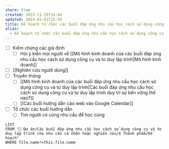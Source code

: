 ```yaml
---
share: true
created: 2023-11-19T14:44
updated: 2024-01-01T15:50
title: Kế hoạch tổ chức các buổi đáp ứng nhu cầu học cách sử dụng công cụ và tư duy lập trình
alias:
  - Kế hoạch tổ chức các buổi đáp ứng nhu cầu học cách sử dụng công cụ và tư duy lập trình
---
```

- [ ] Kiểm chứng các giả định
	- [ ] Hỏi ý kiến mọi người về [[Mô hình kinh doanh của các buổi đáp ứng nhu cầu học cách sử dụng công cụ và tư duy lập trình|Mô hình kinh doanh]]
- [ ] [[Nghiên cứu người dùng]] 
- [ ] Truyền thông
	- [ ] [[Mô hình kinh doanh của các buổi đáp ứng nhu cầu học cách sử dụng công cụ và tư duy lập trình|Các buổi đáp ứng nhu cầu học cách sử dụng công cụ và tư duy lập trình duy trì sự bền vững thế nào?]]
	- [ ] [[Các buổi hướng dẫn cào web vào Google Calendar]]
- [ ] Tổ chức các buổi hướng dẫn
	- [ ] Tìm người có cùng nhu cầu để học cùng

```dataview
LIST
FROM "📐 Dự án/Các buổi đáp ứng nhu cầu học cách sử dụng công cụ và tư duy lập trình cho nhu cầu cá nhân hoặc nghiên cứu/4 Thành phẩm/Kế hoạch" 
WHERE file.name!=this.file.name
```